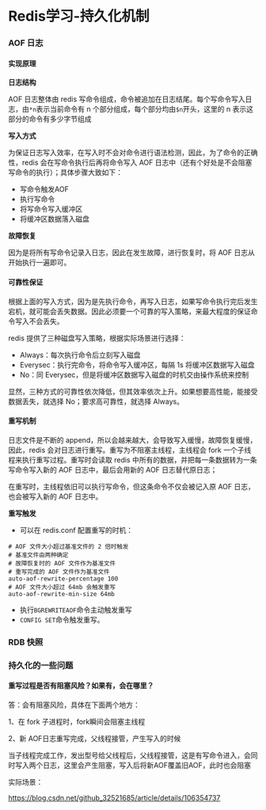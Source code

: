# Redis学习-持久化机制

### AOF 日志

#### 实现原理
**日志结构**

AOF 日志整体由 redis 写命令组成，命令被追加在日志结尾。每个写命令写入日志，由`*n`表示当前命令有 n 个部分组成，每个部分均由`$n`开头，这里的 n 表示这部分的命令有多少字节组成

**写入方式**

为保证日志写入效率，在写入时不会对命令进行语法检测，因此，为了命令的正确性，redis 会在写命令执行后再将命令写入 AOF 日志中（还有个好处是不会阻塞写命令的执行）；具体步骤大致如下：

- 写命令触发AOF
- 执行写命令
- 将写命令写入缓冲区
- 将缓冲区数据落入磁盘

**故障恢复**

因为是将所有写命令记录入日志，因此在发生故障，进行恢复时，将 AOF 日志从开始执行一遍即可。

#### 可靠性保证

根据上面的写入方式，因为是先执行命令，再写入日志，如果写命令执行完后发生宕机，就可能会丢失数据。因此必须要一个可靠的写入策略，来最大程度的保证命令写入不会丢失。

redis 提供了三种磁盘写入策略，根据实际场景进行选择：

- Always：每次执行命令后立刻写入磁盘
- Everysec：执行完命令，将命令写入缓冲区，每隔 1s 将缓冲区数据写入磁盘
- No：同 Everysec，但是将缓冲区数据写入磁盘的时机交由操作系统来控制

显然，三种方式的可靠性依次降低，但其效率依次上升。如果想要高性能，能接受数据丢失，就选择 No；要求高可靠性，就选择 Always。

#### 重写机制

日志文件是不断的 append，所以会越来越大，会导致写入缓慢，故障恢复缓慢，因此，redis 会对日志进行重写。重写为不阻塞主线程，主线程会 fork 一个子线程来执行重写过程。重写时会读取 redis 中所有的数据，并把每一条数据转为一条写命令写入新的 AOF 日志中，最后会用新的 AOF 日志替代原日志；

在重写时，主线程依旧可以执行写命令，但这条命令不仅会被记入原 AOF 日志，也会被写入新的 AOF 日志中。

**重写触发**

- 可以在 redis.conf 配置重写的时机：

```
# AOF 文件大小超过基准文件的 2 倍时触发
# 基准文件由两种确定
# 故障恢复时的 AOF 文件作为基准文件
# 重写完成的 AOF 文件作为基准文件
auto-aof-rewrite-percentage 100
# AOF 文件大小超过 64mb 会触发重写
auto-aof-rewrite-min-size 64mb
```

- 执行`BGREWRITEAOF`命令主动触发重写
- `CONFIG SET`命令触发重写。





### RDB 快照





### 持久化的一些问题

#### 重写过程是否有阻塞风险？如果有，会在哪里？

答：会有阻塞风险，具体在下面两个地方：

1、在 fork 子进程时，fork瞬间会阻塞主线程

2、新 AOF日志重写完成，父线程接管，产生写入的时候

当子线程完成工作，发出型号给父线程后，父线程接管，这是有写命令进入，会同时写入两个日志，这里会产生阻塞，写入后将新AOF覆盖旧AOF，此时也会阻塞

实际场景：

https://blog.csdn.net/github_32521685/article/details/106354737